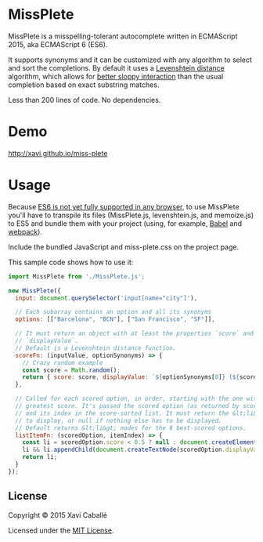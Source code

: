 # MissPlete

MissPlete is a misspelling-tolerant autocomplete written in ECMAScript 2015, aka
ECMAScript 6 (ES6).

It supports synonyms and it can be customized with any algorithm to select and
sort the completions. By default it uses a
[Levenshtein distance](https://en.wikipedia.org/wiki/Levenshtein_distance)
algorithm, which allows for
[better sloppy interaction](https://vimeo.com/28758945#t=11m35s)
than the usual completion based on exact substring matches.

Less than 200 lines of code. No dependencies.

# Demo

http://xavi.github.io/miss-plete

# Usage

Because
[ES6 is not yet fully supported in any browser](https://kangax.github.io/compat-table/es6/),
to use MissPlete you'll have to transpile its files (MissPlete.js,
levenshtein.js, and memoize.js) to ES5 and bundle them with your project (using,
for example, [Babel](https://babeljs.io/) and
[webpack](https://webpack.github.io/)).
 
Include the bundled JavaScript and miss-plete.css on the project page.

This sample code shows how to use it:

```javascript
import MissPlete from './MissPlete.js';

new MissPlete({
  input: document.querySelector('input[name="city"]'),

  // Each subarray contains an option and all its synonyms
  options: [["Barcelona", "BCN"], ["San Francisco", "SF"]],

  // It must return an object with at least the properties `score` and  
  // `displayValue`.
  // Default is a Levenshtein distance function. 
  scoreFn: (inputValue, optionSynonyms) => {
    // Crazy random example
    const score = Math.random();
    return { score: score, displayValue: `${optionSynonyms[0]} (${score})` };
  },

  // Called for each scored option, in order, starting with the one with the
  // greatest score. It's passed the scored option (as returned by scoreFn)
  // and its index in the score-sorted list. It must return the &lt;li&gt; node
  // to display, or null if nothing else has to be displayed.
  // Default returns &lt;li&gt; nodes for the 8 best-scored options.
  listItemFn: (scoredOption, itemIndex) => {
    const li = scoredOption.score < 0.5 ? null : document.createElement("li");
    li && li.appendChild(document.createTextNode(scoredOption.displayValue));
    return li;
  }  
});
```


## License

Copyright © 2015 Xavi Caballé

Licensed under the [MIT License](LICENSE).
